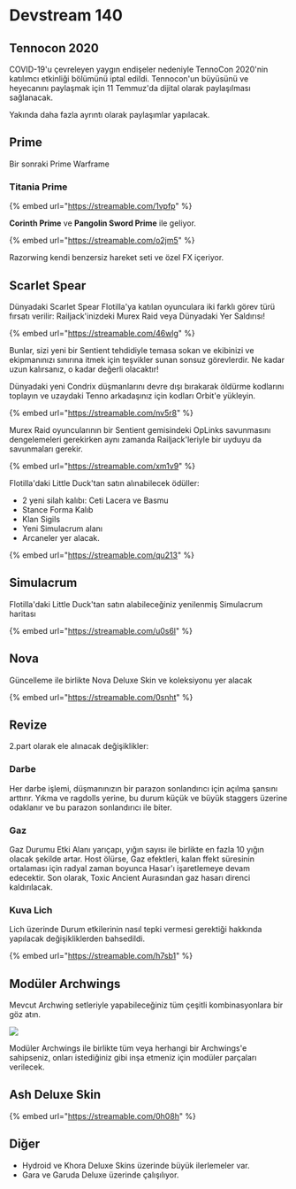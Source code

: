 # Devstream 140

## Tennocon 2020

COVID-19'u çevreleyen yaygın endişeler nedeniyle TennoCon 2020'nin katılımcı etkinliği bölümünü iptal edildi. Tennocon'un büyüsünü ve heyecanını paylaşmak için 11 Temmuz'da dijital olarak paylaşılması sağlanacak.

Yakında daha fazla ayrıntı olarak paylaşımlar yapılacak.

## Prime 

Bir sonraki Prime Warframe

### Titania Prime

{% embed url="https://streamable.com/1vpfp" %}

**Corinth Prime** ve **Pangolin Sword Prime** ile geliyor.

{% embed url="https://streamable.com/o2jm5" %}

Razorwing kendi benzersiz hareket seti ve özel FX içeriyor.

## Scarlet Spear

Dünyadaki Scarlet Spear Flotilla'ya katılan oyunculara iki farklı görev türü fırsatı verilir: Railjack'inizdeki Murex Raid veya Dünyadaki Yer Saldırısı! 

{% embed url="https://streamable.com/46wlg" %}

Bunlar, sizi yeni bir Sentient tehdidiyle temasa sokan ve ekibinizi ve ekipmanınızı sınırına itmek için teşvikler sunan sonsuz görevlerdir. Ne kadar uzun kalırsanız, o kadar değerli olacaktır!

Dünyadaki yeni Condrix düşmanlarını devre dışı bırakarak öldürme kodlarını toplayın ve uzaydaki Tenno arkadaşınız için kodları Orbit'e yükleyin.

{% embed url="https://streamable.com/nv5r8" %}

Murex Raid oyuncularının bir Sentient gemisindeki OpLinks savunmasını dengelemeleri gerekirken aynı zamanda Railjack'leriyle bir uyduyu da savunmaları gerekir.

{% embed url="https://streamable.com/xm1v9" %}

Flotilla'daki Little Duck'tan satın alınabilecek ödüller:

* 2 yeni silah kalıbı: Ceti Lacera ve Basmu
* Stance Forma Kalıb
* Klan Sigils
* Yeni Simulacrum alanı
* Arcaneler yer alacak.

{% embed url="https://streamable.com/qu213" %}

## Simulacrum

Flotilla'daki Little Duck'tan satın alabileceğiniz yenilenmiş Simulacrum haritası

{% embed url="https://streamable.com/u0s6l" %}

## Nova

Güncelleme ile birlikte Nova Deluxe Skin ve koleksiyonu yer alacak

{% embed url="https://streamable.com/0snht" %}

## Revize

2.part olarak ele alınacak değişiklikler:

### Darbe

Her darbe işlemi, düşmanınızın bir parazon sonlandırıcı için açılma şansını arttırır. Yıkma ve ragdolls yerine, bu durum küçük ve büyük staggers üzerine odaklanır ve bu parazon sonlandırıcı ile biter.

### **Gaz**

Gaz Durumu Etki Alanı yarıçapı, yığın sayısı ile birlikte en fazla 10 yığın olacak şekilde artar. Host ölürse, Gaz efektleri, kalan ffekt süresinin ortalaması için radyal zaman boyunca Hasar'ı işaretlemeye devam edecektir. Son olarak, Toxic Ancient Aurasından gaz hasarı direnci kaldırılacak.

### **Kuva Lich**

Lich üzerinde Durum etkilerinin nasıl tepki vermesi gerektiği hakkında yapılacak değişikliklerden bahsedildi.

{% embed url="https://streamable.com/h7sb1" %}

## **Modüler Archwings**

Mevcut Archwing setleriyle yapabileceğiniz tüm çeşitli kombinasyonlara bir göz atın. 

![](https://n9e5v4d8.ssl.hwcdn.net/uploads/b3592c4a0382067f56f44a23ec845683.jpg)

Modüler Archwings ile birlikte tüm veya herhangi bir Archwings'e sahipseniz, onları istediğiniz gibi inşa etmeniz için modüler parçaları verilecek.

## Ash Deluxe Skin

{% embed url="https://streamable.com/0h08h" %}

## Diğer

* Hydroid ve Khora Deluxe Skins üzerinde büyük ilerlemeler var.
* Gara ve Garuda Deluxe üzerinde çalışılıyor.

